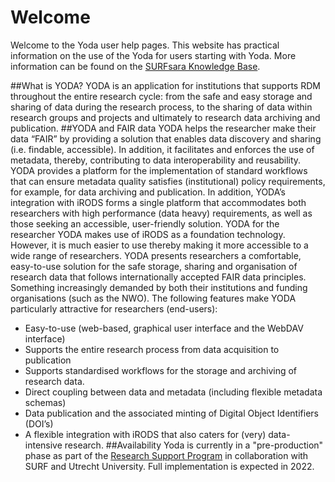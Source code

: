 # Welcome
Welcome to the Yoda user help pages. This website has practical information on the use of the Yoda for users starting with Yoda. More information can be found on the [SURFsara Knowledge Base](https://servicedesk.surfsara.nl/wiki/display/WIKI/Yoda+Hosting).

##What is YODA?
YODA is an application for institutions that supports RDM throughout the entire research cycle: from the safe and easy storage and sharing of data during the research process, to the sharing of data within research groups and projects and ultimately to research data archiving and publication.
##YODA and FAIR data
YODA helps the researcher make their data “FAIR” by providing a solution that enables data discovery and sharing (i.e. findable, accessible). In addition, it facilitates and enforces the use of metadata, thereby, contributing to data interoperability and reusability. YODA provides a platform for the implementation of standard workflows that can ensure metadata quality satisfies (institutional) policy requirements, for example, for data archiving and publication. In addition, YODA’s integration with iRODS forms a single platform that accommodates both researchers with high performance (data heavy) requirements, as well as those seeking an accessible, user-friendly solution.
YODA for the researcher
YODA makes use of iRODS as a foundation technology. However, it is much easier to use thereby making it more accessible to a wide range of researchers.
YODA presents researchers a comfortable, easy-to-use solution for the safe storage, sharing and organisation of research data that follows internationally accepted FAIR data principles. Something increasingly demanded by both their institutions and funding organisations (such as the NWO).
The following features make YODA particularly attractive for researchers (end-users): 
- Easy-to-use (web-based, graphical user interface and the WebDAV interface)
- Supports the entire research process from data acquisition to publication
- Supports standardised workflows for the storage and archiving of research data.
- Direct coupling between data and metadata (including flexible metadata schemas)
- Data publication and the associated minting of Digital Object Identifiers (DOI’s)
- A flexible integration with iRODS that also caters for (very) data-intensive research.
##Availability
Yoda is currently in a "pre-production" phase as part of the [Research Support Program](https://ub.vu.nl/nl/Images/DEF_VUAmsterdamResearchSupporProgrammeA3-HR-zonder_tcm253-934314.pdf) in collaboration with SURF and Utrecht University.
Full implementation is expected in 2022.




